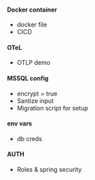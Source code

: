 #### Docker container
- docker file
- CICD
#### OTeL
- OTLP demo
#### MSSQL config
- encrypt = true
- Santize input
- Migration script for setup
#### env vars
- db creds
#### AUTH
- Roles & spring security